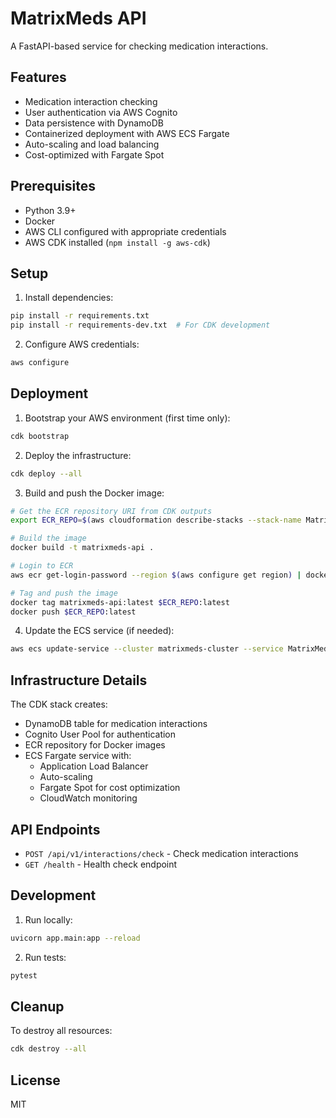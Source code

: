 # MatrixMeds API

A FastAPI-based service for checking medication interactions.

## Features

- Medication interaction checking
- User authentication via AWS Cognito
- Data persistence with DynamoDB
- Containerized deployment with AWS ECS Fargate
- Auto-scaling and load balancing
- Cost-optimized with Fargate Spot

## Prerequisites

- Python 3.9+
- Docker
- AWS CLI configured with appropriate credentials
- AWS CDK installed (`npm install -g aws-cdk`)

## Setup

1. Install dependencies:
```bash
pip install -r requirements.txt
pip install -r requirements-dev.txt  # For CDK development
```

2. Configure AWS credentials:
```bash
aws configure
```

## Deployment

1. Bootstrap your AWS environment (first time only):
```bash
cdk bootstrap
```

2. Deploy the infrastructure:
```bash
cdk deploy --all
```

3. Build and push the Docker image:
```bash
# Get the ECR repository URI from CDK outputs
export ECR_REPO=$(aws cloudformation describe-stacks --stack-name MatrixMedsStack --query 'Stacks[0].Outputs[?OutputKey==`RepositoryURI`].OutputValue' --output text)

# Build the image
docker build -t matrixmeds-api .

# Login to ECR
aws ecr get-login-password --region $(aws configure get region) | docker login --username AWS --password-stdin $ECR_REPO

# Tag and push the image
docker tag matrixmeds-api:latest $ECR_REPO:latest
docker push $ECR_REPO:latest
```

4. Update the ECS service (if needed):
```bash
aws ecs update-service --cluster matrixmeds-cluster --service MatrixMedsService --force-new-deployment
```

## Infrastructure Details

The CDK stack creates:
- DynamoDB table for medication interactions
- Cognito User Pool for authentication
- ECR repository for Docker images
- ECS Fargate service with:
  - Application Load Balancer
  - Auto-scaling
  - Fargate Spot for cost optimization
  - CloudWatch monitoring

## API Endpoints

- `POST /api/v1/interactions/check` - Check medication interactions
- `GET /health` - Health check endpoint

## Development

1. Run locally:
```bash
uvicorn app.main:app --reload
```

2. Run tests:
```bash
pytest
```

## Cleanup

To destroy all resources:
```bash
cdk destroy --all
```

## License

MIT
